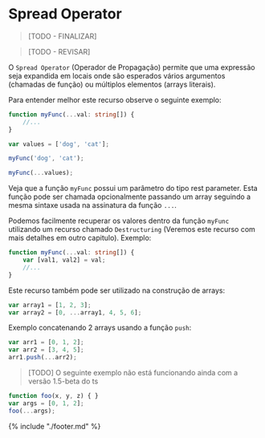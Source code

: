 # Spread Operator

> [TODO - FINALIZAR]

> [TODO - REVISAR]

O `Spread Operator` (Operador de Propagação) permite que uma expressão seja expandida em locais onde são esperados vários argumentos (chamadas de função) ou múltiplos elementos (arrays literais).

Para entender melhor este recurso observe o seguinte exemplo:

```typescript
function myFunc(...val: string[]) {
    //...
}

var values = ['dog', 'cat'];

myFunc('dog', 'cat');

myFunc(...values);
```

Veja que a função `myFunc` possui um parâmetro do tipo rest parameter. Esta função pode ser chamada opcionalmente passando um array seguindo a mesma sintaxe usada na assinatura da função `...`.

Podemos facilmente recuperar os valores dentro da função `myFunc` utilizando um recurso chamado `Destructuring` (Veremos este recurso com mais detalhes em outro capitulo). Exemplo:


```typescript
function myFunc(...val: string[]) {
    var [val1, val2] = val;
    //...
}
```

Este recurso também pode ser utilizado na construção de arrays:


```typescript
var array1 = [1, 2, 3];
var array2 = [0, ...array1, 4, 5, 6];
```

Exemplo concatenando 2 arrays usando a função `push`:


```typescript
var arr1 = [0, 1, 2];
var arr2 = [3, 4, 5];
arr1.push(...arr2);
```

> [TODO] O seguinte exemplo não está funcionando ainda com a versão 1.5-beta do ts
```typescript
function foo(x, y, z) { }
var args = [0, 1, 2];
foo(...args);
```

{% include "./footer.md" %}
